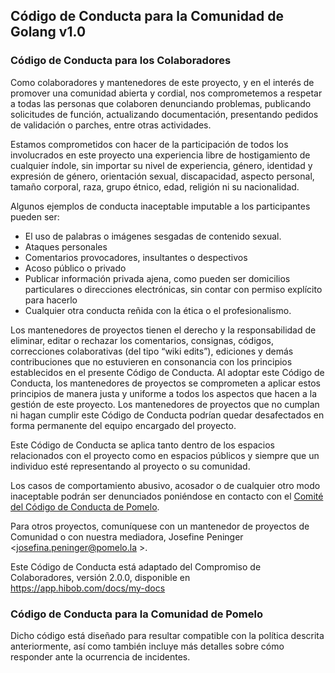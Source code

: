 Código de Conducta para la Comunidad de Golang v1.0
----------------------------------------------------

### Código de Conducta para los Colaboradores

Como colaboradores y mantenedores de este proyecto, y en el interés de promover una comunidad abierta y cordial, 
nos comprometemos a respetar a todas las personas que colaboren denunciando problemas, publicando solicitudes de función, 
actualizando documentación, presentando pedidos de validación o parches, entre otras actividades.

Estamos comprometidos con hacer de la participación de todos los involucrados en este proyecto una experiencia 
libre de hostigamiento de cualquier índole, sin importar su nivel de experiencia, género, identidad 
y expresión de género, orientación sexual, discapacidad, aspecto personal, tamaño corporal, raza,
grupo étnico, edad, religión ni su nacionalidad.

Algunos ejemplos de conducta inaceptable imputable a los participantes pueden ser:

-	El uso de palabras o imágenes sesgadas de contenido sexual.
-	Ataques personales
-	Comentarios provocadores, insultantes o despectivos
-	Acoso público o privado
-	Publicar información privada ajena, como pueden ser domicilios particulares o direcciones electrónicas, sin contar con permiso explícito para hacerlo
-	Cualquier otra conducta reñida con la ética o el profesionalismo.

Los mantenedores de proyectos tienen el derecho y la responsabilidad de eliminar, editar o rechazar los comentarios, 
consignas, códigos, correcciones colaborativas (del tipo “wiki edits”), ediciones y demás contribuciones 
que no estuvieren en consonancia con los principios establecidos en el presente Código de Conducta. 
Al adoptar este Código de Conducta, los mantenedores de proyectos se comprometen a aplicar estos principios 
de manera justa y uniforme a todos los aspectos que hacen a la gestión de este proyecto. 
Los mantenedores de proyectos que no cumplan ni hagan cumplir este Código de Conducta 
podrían quedar desafectados en forma permanente del equipo encargado del proyecto.

Este Código de Conducta se aplica tanto dentro de los espacios relacionados con el proyecto 
como en espacios públicos y siempre que un individuo esté representando al proyecto o su comunidad.

Los casos de comportamiento abusivo, acosador o de cualquier otro modo inaceptable podrán ser denunciados 
poniéndose en contacto con el [Comité del Código de Conducta de Pomelo](people@pomelo.la).

Para otros proyectos, comuníquese con un mantenedor de proyectos de Comunidad o con nuestra mediadora, 
Josefine Peninger <josefina.peninger@pomelo.la >.

Este Código de Conducta está adaptado del Compromiso de Colaboradores, 
versión 2.0.0, disponible en https://app.hibob.com/docs/my-docs 

### Código de Conducta para la Comunidad de Pomelo

Dicho código está diseñado para resultar compatible con la política descrita anteriormente, 
así como también incluye más detalles sobre cómo responder ante la ocurrencia de incidentes.
